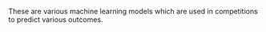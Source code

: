 These are various machine learning models which are used in competitions to predict various outcomes.
